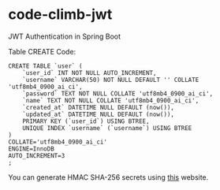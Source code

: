 # code-climb-jwt
JWT Authentication in Spring Boot

Table CREATE Code:

```
CREATE TABLE `user` (
	`user_id` INT NOT NULL AUTO_INCREMENT,
	`username` VARCHAR(50) NOT NULL DEFAULT '' COLLATE 'utf8mb4_0900_ai_ci',
	`password` TEXT NOT NULL COLLATE 'utf8mb4_0900_ai_ci',
	`name` TEXT NOT NULL COLLATE 'utf8mb4_0900_ai_ci',
	`created_at` DATETIME NULL DEFAULT (now()),
	`updated_at` DATETIME NULL DEFAULT (now()),
	PRIMARY KEY (`user_id`) USING BTREE,
	UNIQUE INDEX `username` (`username`) USING BTREE
)
COLLATE='utf8mb4_0900_ai_ci'
ENGINE=InnoDB
AUTO_INCREMENT=3
;
```

You can generate HMAC SHA-256 secrets using [this](https://www.akto.io/tools/hmac-sha-256-hash-generator) website.
